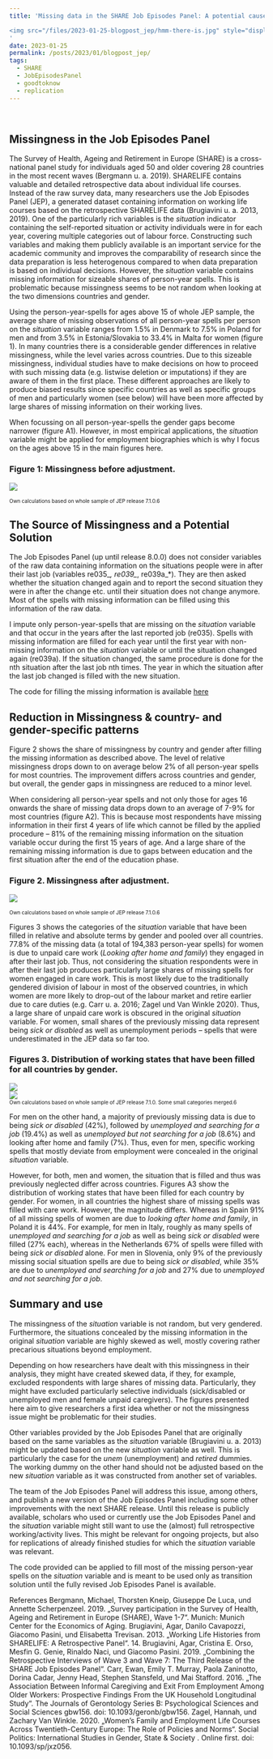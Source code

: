```yaml
---
title: 'Missing data in the SHARE Job Episodes Panel: A potential cause and solution

<img src="/files/2023-01-25-blogpost_jep/hmm-there-is.jpg" style="display: block; margin: auto; alt="drawing" width="200"" />
'
date: 2023-01-25
permalink: /posts/2023/01/blogpost_jep/
tags:
  - SHARE
  - JobEpisodesPanel
  - goodtoknow
  - replication
---
```


<br />


## Missingness in the Job Episodes Panel


The Survey of Health, Ageing and Retirement in Europe (SHARE) is a cross-national panel study for individuals aged 50 and older covering 28 countries in the most recent waves (Bergmann u. a. 2019). SHARELIFE contains valuable and detailed retrospective data about individual life courses. Instead of the raw survey data, many researchers use the Job Episodes Panel (JEP), a generated dataset containing information on working life courses based on the retrospective SHARELIFE data (Brugiavini u. a. 2013, 2019). One of the particularly rich variables is the *situation* indicator containing the self-reported situation or activity individuals were in for each year, covering multiple categories out of labour force. Constructing such variables and making them publicly available is an important service for the academic community and improves the comparability of research since the data preparation is less heterogenous compared to when data preparation is based on individual decisions. However, the *situation* variable contains missing information for sizeable shares of person-year spells. This is problematic because missingness seems to be not random when looking at the two dimensions countries and gender.

Using the person-year-spells for ages above 15 of whole JEP sample, the average share of missing observations of all person-year spells per person on the *situation* variable ranges from 1.5% in Denmark to 7.5% in Poland for men and from 3.5% in Estonia/Slovakia to 33.4% in Malta for women (figure 1). In many countries there is a considerable gender differences in relative missingness, while the level varies across countries. Due to this sizeable missingness, individual studies have to make decisions on how to proceed with such missing data (e.g. listwise deletion or imputations) if they are aware of them in the first place. These different approaches are likely to produce biased results since specific countries as well as specific groups of men and particularly women (see below) will have been more affected by large shares of missing information on their working lives.

When focussing on all person-year-spells the gender gaps become narrower (figure A1). However, in most empirical applications, the *situation* variable might be applied for employment biographies which is why I focus on the ages above 15 in the main figures here.  


### Figure 1: Missingness before adjustment.

<img src="/files/2023-01-25-blogpost_jep/1missing-before-impu_genderXcountry_2r_rel_age16.png" style="display: block; margin: auto;" />

 <font size="1"> Own calculations based on whole sample of JEP release 7.1.0.6</font>


## The Source of Missingness and a Potential Solution

The Job Episodes Panel (up until release 8.0.0) does not consider variables of the raw data containing information on the situations people were in after their last job (variables re035_*, re039_*, re039a_*). They are then asked whether the situation changed again and to report the second situation they were in after the change etc. until their situation does not change anymore. Most of the spells with missing information can be filled using this information of the raw data.

I impute only person-year-spells that are missing on the *situation* variable and that occur in the years after the last reported job (re035). Spells with missing information are filled for each year until the first year with non-missing information on the *situation* variable or until the situation changed again (re039a). If the situation changed, the same procedure is done for the nth situation after the last job nth times. The year in which the situation after the last job changed is filled with the new situation. 

The code for filling the missing information is available [here](/files/2023-01-25-blogpost_jep/fill_missings_JEP_2301.do)

## Reduction in Missingness & country- and gender-specific patterns

Figure 2 shows the share of missingness by country and gender after filling the missing information as described above. The level of relative missingness drops down to on average below 2% of all person-year spells for most countries. The improvement differs across countries and gender, but overall, the gender gaps in missingness are reduced to a minor level. 

When considering all person-year spells and not only those for ages 16 onwards the share of missing data drops down to an average of 7-9% for most countries (figure A2). This is because most respondents have missing information in their first 4 years of life which cannot be filled by the applied procedure – 81% of the remaining missing information on the situation variable occur during the first 15 years of age. And a large share of the remaining missing information is due to gaps between education and the first situation after the end of the education phase.


### Figure 2. Missingness after adjustment.

<img src="/files/2023-01-25-blogpost_jep/2missing-after-impu_genderXcountry_2r_rel_age16.png" style="display: block; margin: auto;" />

 <font size="1"> Own calculations based on whole sample of JEP release 7.1.0.6</font>

 
Figures 3 shows the categories of the *situation* variable that have been filled in relative and absolute terms by gender and pooled over all countries. 77.8% of the missing data (a total of 194,383 person-year spells) for women is due to unpaid care work (*Looking after home and family*) they engaged in after their last job. Thus, not considering the situation respondents were in after their last job produces particularly large shares of missing spells for women engaged in care work. This is most likely due to the traditionally gendered division of labour in most of the observed countries, in which women are more likely to drop-out of the labour market and retire earlier due to care duties (e.g. Carr u. a. 2016; Zagel und Van Winkle 2020). Thus, a large share of unpaid care work is obscured in the original *situation* variable. For women, small shares of the previously missing data represent being *sick or disabled* as well as unemployment periods – spells that were underestimated in the JEP data so far too.


### Figures 3. Distribution of working states that have been filled for all countries by gender.

<img src="/files/2023-01-25-blogpost_jep/3_1_distribution_imputation-situation_gender.png" style="display: block; margin: auto;" />
<img src="/files/2023-01-25-blogpost_jep/3_2_distribution_imputation-situation_gender_freq.png" style="display: block; margin: auto;" />
<font size="1"> Own calculations based on whole sample of JEP release 7.1.0. Some small categories merged.6</font>


For men on the other hand, a majority of previously missing data is due to being *sick or disabled* (42%), followed by *unemployed and searching for a job* (19.4%) as well as *unemployed but not searching for a job* (8.6%) and looking after home and family (7%). Thus, even for men, specific working spells that mostly deviate from employment were concealed in the original *situation* variable. 

However, for both, men and women, the situation that is filled and thus was previously neglected differ across countries. Figures A3 show the distribution of working states that have been filled for each country by gender. For women, in all countries the highest share of missing spells was filled with care work. However, the magnitude differs. Whereas in Spain 91% of all missing spells of women are due to *looking after home and family*, in Poland it is 44%. For example, for men in Italy, roughly as many spells of *unemployed and searching for a job* as well as being *sick or disabled* were filled (27% each), whereas in the Netherlands 67% of spells were filled with being *sick or disabled* alone. For men in Slovenia, only 9% of the previously missing social situation spells are due to being *sick or disabled*, while 35% are due to *unemployed and searching for a job* and 27% due to *unemployed and not searching for a job*. 

## Summary and use

The missingness of the *situation* variable is not random, but very gendered. Furthermore, the situations concealed by the missing information in the original *situation* variable are highly skewed as well, mostly covering rather precarious situations beyond employment. 

Depending on how researchers have dealt with this missingness in their analysis, they might have created skewed data, if they, for example, excluded respondents with large shares of missing data. Particularly, they might have excluded particularly selective individuals (sick/disabled or unemployed men and female unpaid caregivers). The figures presented here aim to give researchers a first idea whether or not the missingness issue might be problematic for their studies.

Other variables provided by the Job Episodes Panel that are originally based on the same variables as the *situation* variable (Brugiavini u. a. 2013) might be updated based on the new *situation* variable as well. This is particularly the case for the *unem* (unemployment) and *retired* dummies. The working dummy on the other hand should not be adjusted based on the new *situation* variable as it was constructed from another set of variables.

The team of the Job Episodes Panel will address this issue, among others, and publish a new version of the Job Episodes Panel including some other improvements with the next SHARE release. Until this release is publicly available, scholars who used or currently use the Job Episodes Panel and the *situation* variable might still want to use the (almost) full retrospective working/activity lives. This might be relevant for ongoing projects, but also for replications of already finished studies for which the *situation* variable was relevant. 

The code provided can be applied to fill most of the missing person-year spells on the *situation* variable and is meant to be used only as transition solution until the fully revised Job Episodes Panel is available. 



References
Bergmann, Michael, Thorsten Kneip, Giuseppe De Luca, und Annette Scherpenzeel. 2019. „Survey participation in the Survey of Health, Ageing and Retirement in Europe (SHARE), Wave 1-7“. Munich: Munich Center for the Economics of Aging.
Brugiavini, Agar, Danilo Cavapozzi, Giacomo Pasini, und Elisabetta Trevisan. 2013. „Working Life Histories from SHARELIFE: A Retrospective Panel“. 14.
Brugiavini, Agar, Cristina E. Orso, Mesfin G. Genie, Rinaldo Naci, und Giacomo Pasini. 2019. „Combining the Retrospective Interviews of Wave 3 and Wave 7: The Third Release of the SHARE Job Episodes Panel“.
Carr, Ewan, Emily T. Murray, Paola Zaninotto, Dorina Cadar, Jenny Head, Stephen Stansfeld, und Mai Stafford. 2016. „The Association Between Informal Caregiving and Exit From Employment Among Older Workers: Prospective Findings From the UK Household Longitudinal Study“. The Journals of Gerontology Series B: Psychological Sciences and Social Sciences gbw156. doi: 10.1093/geronb/gbw156.
Zagel, Hannah, und Zachary Van Winkle. 2020. „Women’s Family and Employment Life Courses Across Twentieth-Century Europe: The Role of Policies and Norms“. Social Politics: International Studies in Gender, State & Society . Online first. doi: 10.1093/sp/jxz056.

